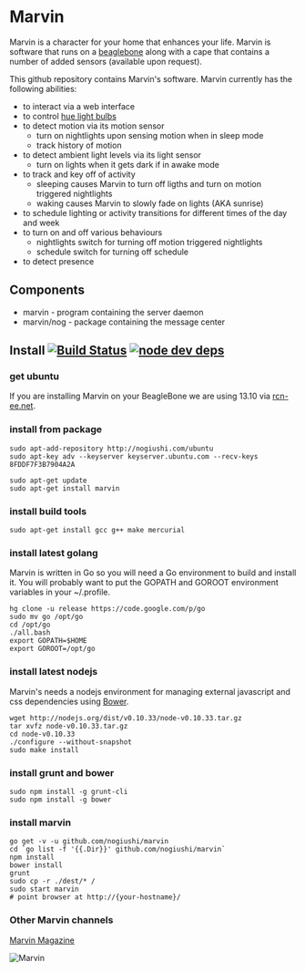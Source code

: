 Marvin
======

Marvin is a character for your home that enhances your life. Marvin is software that runs on a [beaglebone](http://beagleboard.org/bone) along with a cape that contains a number of added sensors (available upon request).

This github repository contains Marvin's software. Marvin currently has the following abilities:

* to interact via a web interface
* to control [hue light bulbs](http://www.meethue.com/)
* to detect motion via its motion sensor
  * turn on nightlights upon sensing motion when in sleep mode
  * track history of motion
* to detect ambient light levels via its light sensor
  * turn on lights when it gets dark if in awake mode
* to track and key off of activity
  * sleeping causes Marvin to turn off ligths and turn on motion triggered nightlights
  * waking causes Marvin to slowly fade on lights (AKA sunrise)
* to schedule lighting or activity transitions for different times of the day and week
* to turn on and off various behaviours
  * nightlights switch for turning off motion triggered nightlights
  * schedule switch for turning off schedule
* to detect presence

## Components ##

* marvin - program containing the server daemon
* marvin/nog - package containing the message center

## Install [![Build Status](https://api.travis-ci.org/nogiushi/marvin.png?branch=master)](https://travis-ci.org/nogiushi/marvin) [![node dev deps](https://david-dm.org/nogiushi/marvin/dev-status.png)](https://david-dm.org/nogiushi/marvin#dev-badge-embed=&info=devDependencies&view=table) ##

### get ubuntu 

If you are installing Marvin on your BeagleBone we are using 13.10 via [rcn-ee.net](https://rcn-ee.net/deb/flasher/saucy/BBB-eMMC-flasher-ubuntu-13.10-2013-10-25.img.xz).

### install from package

	sudo apt-add-repository http://nogiushi.com/ubuntu
	sudo apt-key adv --keyserver keyserver.ubuntu.com --recv-keys 8FDDF7F3B7904A2A

	sudo apt-get update
	sudo apt-get install marvin

### install build tools

    sudo apt-get install gcc g++ make mercurial

### install latest golang

Marvin is written in Go so you will need a Go environment to build and install
it. You will probably want to put the GOPATH and GOROOT environment variables
in your ~/.profile.

    hg clone -u release https://code.google.com/p/go
    sudo mv go /opt/go
    cd /opt/go
    ./all.bash
    export GOPATH=$HOME
    export GOROOT=/opt/go

### install latest nodejs

Marvin's needs a nodejs environment for managing external javascript and css
dependencies using [Bower](https://github.com/bower/bower).

    wget http://nodejs.org/dist/v0.10.33/node-v0.10.33.tar.gz
    tar xvfz node-v0.10.33.tar.gz
    cd node-v0.10.33
    ./configure --without-snapshot
    sudo make install

### install grunt and bower

	sudo npm install -g grunt-cli
	sudo npm install -g bower

### install marvin

    go get -v -u github.com/nogiushi/marvin
    cd `go list -f '{{.Dir}}' github.com/nogiushi/marvin`
	npm install
	bower install
	grunt
    sudo cp -r ./dest/* /
    sudo start marvin
    # point browser at http://{your-hostname}/

### Other Marvin channels

[Marvin Magazine](http://flip.it/MBhif)

![Marvin](https://raw.github.com/nogiushi/marvin/master/images/robot.png)

